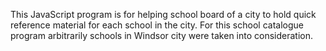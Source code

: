 This JavaScript program is for helping school board of a city to hold quick reference material for each school in the city. For this school catalogue program arbitrarily schools in Windsor city were taken into consideration.